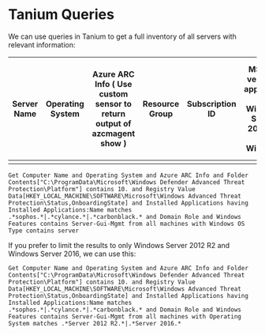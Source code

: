 # Tanium Queries

We can use queries in Tanium to get a full inventory of all servers with relevant information:

| Server Name | Operating System | Azure ARC Info ( Use custom sensor to return output of azcmagent show ) | Resource Group | Subscription ID | MSense version ( applicable to Windows Server 2012 R2 and Windows | Server 2016 ) | MDE Onboarding State | Installed AV software   Note:  The RegEx used in the question may | need to be modified if application names appear differently | Sophos, Cylance|  CarbonBlack | Domain Role | Member Server | Domain Controller | Windows Server with GUI vs. Core |
|--|--|--|--|--|--|--|--|--|--|--|--|--|--|--|--|
|  |  |  |  |  |  |  |  |  |  |  |  |  |  |  |  |


    Get Computer Name and Operating System and Azure ARC Info and Folder Contents["C:\ProgramData\Microsoft\Windows Defender Advanced Threat Protection\Platform"] contains 10. and Registry Value Data[HKEY_LOCAL_MACHINE\SOFTWARE\Microsoft\Windows Advanced Threat Protection\Status,OnboardingState] and Installed Applications having Installed Applications:Name matches .*sophos.*|.*cylance.*|.*carbonblack.* and Domain Role and Windows Features contains Server-Gui-Mgmt from all machines with Windows OS Type contains server

If you prefer to limit the results to only Windows Server 2012 R2 and Windows Server 2016, we can use this:


    Get Computer Name and Operating System and Azure ARC Info and Folder Contents["C:\ProgramData\Microsoft\Windows Defender Advanced Threat Protection\Platform"] contains 10. and Registry Value Data[HKEY_LOCAL_MACHINE\SOFTWARE\Microsoft\Windows Advanced Threat Protection\Status,OnboardingState] and Installed Applications having Installed Applications:Name matches .*sophos.*|.*cylance.*|.*carbonblack.* and Domain Role and Windows Features contains Server-Gui-Mgmt from all machines with Operating System matches .*Server 2012 R2.*|.*Server 2016.*
